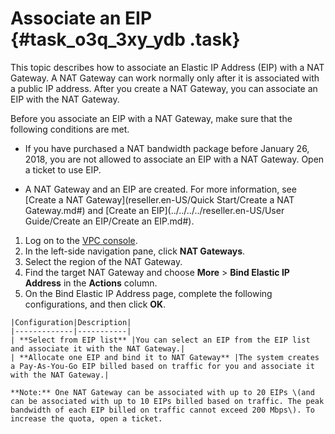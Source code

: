 # Associate an EIP {#task_o3q_3xy_ydb .task}

This topic describes how to associate an Elastic IP Address \(EIP\) with a NAT Gateway. A NAT Gateway can work normally only after it is associated with a public IP address. After you create a NAT Gateway, you can associate an EIP with the NAT Gateway.

Before you associate an EIP with a NAT Gateway, make sure that the following conditions are met.

-   If you have purchased a NAT bandwidth package before January 26, 2018, you are not allowed to associate an EIP with a NAT Gateway. Open a ticket to use EIP.

-   A NAT Gateway and an EIP are created. For more information, see [Create a NAT Gateway](reseller.en-US/Quick Start/Create a NAT Gateway.md#) and [Create an EIP](../../../../reseller.en-US/User Guide/Create an EIP/Create an EIP.md#).

1.   Log on to the [VPC console](https://partners-intl.aliyun.com/login-required#/vpc). 
2.   In the left-side navigation pane, click **NAT Gateways**. 
3.   Select the region of the NAT Gateway. 
4.   Find the target NAT Gateway and choose **More** \> **Bind Elastic IP Address** in the **Actions** column. 
5.   On the Bind Elastic IP Address page, complete the following configurations, and then click **OK**. 

    |Configuration|Description|
    |-------------|-----------|
    | **Select from EIP list** |You can select an EIP from the EIP list and associate it with the NAT Gateway.|
    | **Allocate one EIP and bind it to NAT Gateway** |The system creates a Pay-As-You-Go EIP billed based on traffic for you and associate it with the NAT Gateway.|

    **Note:** One NAT Gateway can be associated with up to 20 EIPs \(and can be associated with up to 10 EIPs billed based on traffic. The peak bandwidth of each EIP billed on traffic cannot exceed 200 Mbps\). To increase the quota, open a ticket.


